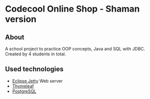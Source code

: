 # Codecool Online Shop - Shaman version

## About

A school project to practice OOP concepts, Java and SQL with JDBC. Created by 4 students in total.

## Used technologies

- [Eclipse Jetty](https://www.eclipse.org/jetty/) Web server
- [Thymeleaf](https://www.thymeleaf.org/)
- [PostgreSQL](https://www.postgresql.org/)
